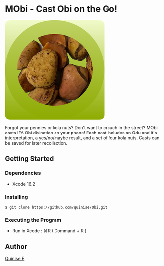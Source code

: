 # MObi - Cast Obi on the Go!


![A cube with a lime green to white ombre background, with a circle of kola nuts foreground](https://github.com/quinise/Obi/blob/main/ObiLogo.png)

Forgot your pennies or kola nuts? Don't want to crouch in the street? MObi casts IFA Obi divination on your phone! Each cast includes an Odu and it's interpretation, a yes/no/maybe result, and a set of four kola nuts. Casts can be saved for later recollection.

## Getting Started

### Dependencies

* Xcode 16.2

### Installing

```
$ git clone https://github.com/quinise/Obi.git
```

### Executing the Program

* Run in Xcode : ⌘R ( Command + R )

## Author

[Quinise E](https://quinise.github.io/)
